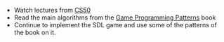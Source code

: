 - Watch lectures from [CS50](https://learning.edx.org/course/course-v1:HarvardX+CS50+X/home)
- Read the main algorithms from the [Game Programming Patterns](https://gameprogrammingpatterns.com/contents.html) book
- Continue to implement the SDL game and use some of the patterns of the book on it.